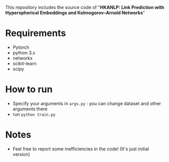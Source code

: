 This repository includes the source code of "**HKANLP: Link Prediction with Hyperspherical Embeddings and Kolmogorov–Arnold Networks**"

# Requirements

* Pytorch 
* python 3.x
* networkx
* scikit-learn
* scipy

# How to run
* Specify your arguments in `args.py` : you can change dataset and other arguments there
* run `python train.py`

# Notes

* Feel free to report some inefficiencies in the code! (It's just initial version)
